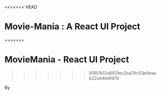 <<<<<<< HEAD
# Movie-Mania : A React UI Project
=======
# MovieMania - React UI Project
>>>>>>> 91851b12a882fec2ba74c53e9eaab22a44d4fd7d

By 